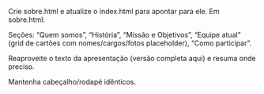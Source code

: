 Crie sobre.html e atualize o index.html para apontar para ele. Em sobre.html:

Seções: “Quem somos”, “História”, “Missão e Objetivos”, “Equipe atual” (grid de cartões com nomes/cargos/fotos placeholder), “Como participar”.

Reaproveite o texto da apresentação (versão completa aqui) e resuma onde preciso.

Mantenha cabeçalho/rodapé idênticos.